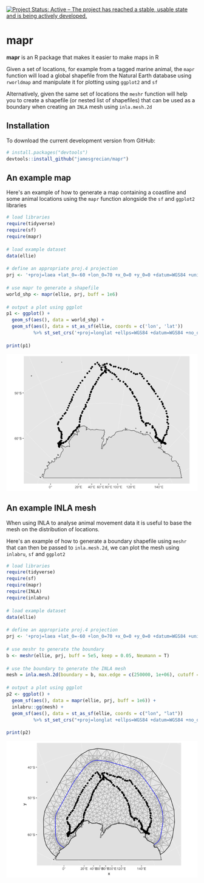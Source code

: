 <!-- README.md is generated from README.Rmd. Please edit that file -->
[![Project Status: Active – The project has reached a stable, usable state and is being actively developed.](https://www.repostatus.org/badges/latest/active.svg)](https://www.repostatus.org/#active)

mapr
====

**mapr** is an R package that makes it easier to make maps in R

Given a set of locations, for example from a tagged marine animal, the `mapr` function will load a global shapefile from the Natural Earth database using `rworldmap` and manipulate it for plotting using `ggplot2` and `sf`

Alternatively, given the same set of locations the `meshr` function will help you to create a shapefile (or nested list of shapefiles) that can be used as a boundary when creating an `INLA` mesh using `inla.mesh.2d`

Installation
------------

To download the current development version from GitHub:

``` r
# install.packages("devtools")  
devtools::install_github("jamesgrecian/mapr")
```

An example map
--------------

Here's an example of how to generate a map containing a coastline and some animal locations using the `mapr` function alongside the `sf` and `ggplot2` libraries

``` r
# load libraries
require(tidyverse)
require(sf)
require(mapr)

# load example dataset
data(ellie)

# define an appropriate proj.4 projection
prj <- '+proj=laea +lat_0=-60 +lon_0=70 +x_0=0 +y_0=0 +datum=WGS84 +units=m +no_defs'

# use mapr to generate a shapefile
world_shp <- mapr(ellie, prj, buff = 1e6)

# output a plot using ggplot
p1 <- ggplot() +
  geom_sf(aes(), data = world_shp) +
  geom_sf(aes(), data = st_as_sf(ellie, coords = c('lon', 'lat'))
          %>% st_set_crs('+proj=longlat +ellps=WGS84 +datum=WGS84 +no_defs'))

print(p1)
```

![](README-mapr%20example%20with%20ellies-1.png)

An example INLA mesh
--------------------

When using INLA to analyse animal movement data it is useful to base the mesh on the distribution of locations.

Here's an example of how to generate a boundary shapefile using `meshr` that can then be passed to `inla.mesh.2d`, we can plot the mesh using `inlabru`, `sf` and `ggplot2`

``` r
# load libraries
require(tidyverse)
require(sf)
require(mapr)
require(INLA)
require(inlabru)

# load example dataset
data(ellie)

# define an appropriate proj.4 projection
prj <- '+proj=laea +lat_0=-60 +lon_0=70 +x_0=0 +y_0=0 +datum=WGS84 +units=m +no_defs'

# use meshr to generate the boundary
b <- meshr(ellie, prj, buff = 5e5, keep = 0.05, Neumann = T)

# use the boundary to generate the INLA mesh
mesh = inla.mesh.2d(boundary = b, max.edge = c(250000, 1e+06), cutoff = 25000, max.n = 1000)

# output a plot using ggplot
p2 <- ggplot() + 
  geom_sf(aes(), data = mapr(ellie, prj, buff = 1e6)) +
  inlabru::gg(mesh) +
  geom_sf(aes(), data = st_as_sf(ellie, coords = c("lon", "lat"))
          %>% st_set_crs("+proj=longlat +ellps=WGS84 +datum=WGS84 +no_defs"))

print(p2)
```

![](README-meshr%20example%20with%20ellies-1.png)
